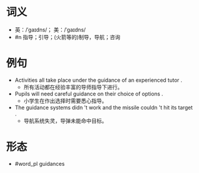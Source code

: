 # 词义
- 英：/ˈɡaɪdns/； 美：/ˈɡaɪdns/
- #n 指导；引导；(火箭等的)制导，导航；咨询
# 例句
- Activities all take place under the guidance of an experienced tutor .
	- 所有活动都在经验丰富的导师指导下进行。
- Pupils will need careful guidance on their choice of options .
	- 小学生在作出选择时需要悉心指导。
- The guidance systems didn 't work and the missile couldn 't hit its target .
	- 导航系统失灵，导弹未能命中目标。
# 形态
- #word_pl guidances
